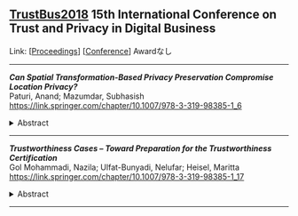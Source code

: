 ## [TrustBus2018](TrustBus2018.md) 15th International Conference on Trust and Privacy in Digital Business
Link: [[Proceedings](https://link.springer.com/book/10.1007/978-3-319-98385-1)]
[[Conference](http://www.dexa.org/previous/dexa2018/trustbus2018.html)]
Awardなし  
***
**_Can Spatial Transformation-Based Privacy Preservation Compromise Location Privacy?_**  
Paturi, Anand; Mazumdar, Subhasish  
https://link.springer.com/chapter/10.1007/978-3-319-98385-1_6  
<details><summary>Abstract</summary>While mobile users would like to pose location-based queries such as “find me the nearest service of type S” or “find me k nearest services of type S,” they are increasingly aware of the underlying privacy concerns and threats. One of the two main approaches suggested by researchers for countering this threat involves spatial transformation via Hilbert curves. This scheme transforms a two-dimensional coordinate space into a one-dimensional space such that adjacency in the latter space implies contiguity in the former. A Trusted Server (TS) provides a Location-Based Server (LBS) with Points of Interest (POIs) indexed by the one-dimension Hilbert indices obtained by transforming their two-dimensional coordinates; mobile users query the LBS using the Hilbert index corresponding to their two-dimensional coordinates; the LBS finds the nearest Hilbert indices with appropriate POIs and returns them to the users. Owing to the large number of possible Hilbert transformations using different parameters, the attempt by an LBS to invert the transformation, i.e., compute a two-dimensional coordinate of the target user (or the POIs) is generally considered infeasible. In this paper, we ask to what extent and by which methods can a rogue LBS squeeze a privacy compromise from this scheme? We model the adversary and examine the possibilities of an attack based on semantic factors such as the distribution of POI categories and variations in POI density as well as collusion and exploitation of weaknesses in the mobile system software architecture. Finally, we point out limitations of such attacks and suggest strategies to strengthen defences against them.</details>

***

**_Trustworthiness Cases – Toward Preparation for the Trustworthiness Certification_**  
Gol Mohammadi, Nazila; Ulfat-Bunyadi, Nelufar; Heisel, Maritta  
https://link.springer.com/chapter/10.1007/978-3-319-98385-1_17  
<details><summary>Abstract</summary>The trustworthiness of cyber-physical systems that support complex collaborative business processes is an emergent property. In order to address users’ trust concerns, trustworthiness requirements of systems must be assured. In this paper, we discuss the challenges of evidence-based trustworthiness assurance in order to tackle the problem of neglecting trustworthiness requirements while developing systems. To achieve this, we propose an approach that considers trustworthiness requirements using so-called trustworthiness cases. Our trustworthiness cases will guide the system development process toward evidence-based assurance of trustworthiness. Trustworthiness cases are based on assurance cases that have been successfully applied in safety- and security-related systems. We use an application example from the health care domain to demonstrate our approach.</details>

***

